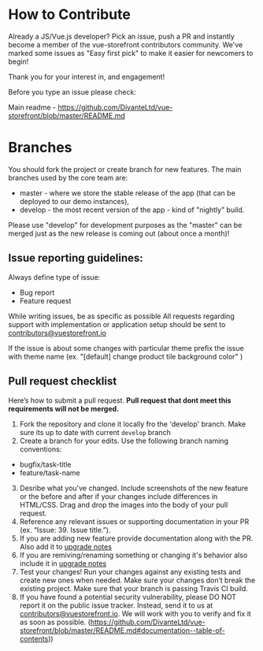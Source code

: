 # How to Contribute

Already a JS/Vue.js developer? Pick an issue, push a PR and instantly become a member of the vue-storefront contributors community.
We've marked some issues as "Easy first pick" to make it easier for newcomers to begin!

Thank you for your interest in, and engagement!

Before you type an issue please check:

Main readme - https://github.com/DivanteLtd/vue-storefront/blob/master/README.md

# Branches

You should fork the project or create branch for new features.
The main branches used by the core team are:

- master - where we store the stable release of the app (that can be deployed to our demo instances),
- develop - the most recent version of the app - kind of "nightly" build.

Please use "develop" for development purposes as the "master" can be merged just as the new release is coming out (about once a month)!

## Issue reporting guidelines:

Always define type of issue:
* Bug report
* Feature request

While writing issues, be as specific as possible
All requests regarding support with implementation or application setup should be sent to contributors@vuestorefront.io

If the issue is about some changes with particular theme prefix the issue with theme name (ex. "[default] change product tile background color" )
## Pull request checklist

Here’s how to submit a pull request. <b>Pull request that dont meet this requirements will not be merged.</b>

1. Fork the repository and clone it locally fro the 'develop' branch. Make sure its up to date with current `develop` branch
2. Create a branch for your edits. Use the following branch naming conventions:
 * bugfix/task-title
 * feature/task-name
3. Desribe what you've changed. Include screenshots of the new feature or the before and after if your changes include differences in HTML/CSS. Drag and drop the images into the body of your pull request.
4. Reference any relevant issues or supporting documentation in your PR (ex. “Issue: 39. Issue title.”).
5. If you are adding new feature provide documentation along with the PR. Also add it to [upgrade notes](https://github.com/DivanteLtd/vue-storefront/blob/master/doc/Upgrade%20notes.md)
6. If you are remiving/renaming something or changing it's behavior also include it in [upgrade notes](https://github.com/DivanteLtd/vue-storefront/blob/master/doc/Upgrade%20notes.md)
7. Test your changes! Run your changes against any existing tests and create new ones when needed. Make sure your changes don’t break the existing project. Make sure that your branch is passing Travis CI build.
8. If you have found a potential security vulnerability, please DO NOT report it on the public issue tracker. Instead, send it to us at contributors@vuestorefront.io. We will work with you to verify and fix it as soon as possible.
(https://github.com/DivanteLtd/vue-storefront/blob/master/README.md#documentation--table-of-contents))


